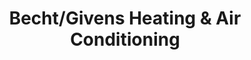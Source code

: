 ---
title: "Becht/Givens Heating & Air Conditioning"
url: /jeffersonville/becht-givens-heating-und-air-conditioning/
shop: Dorfladen
---